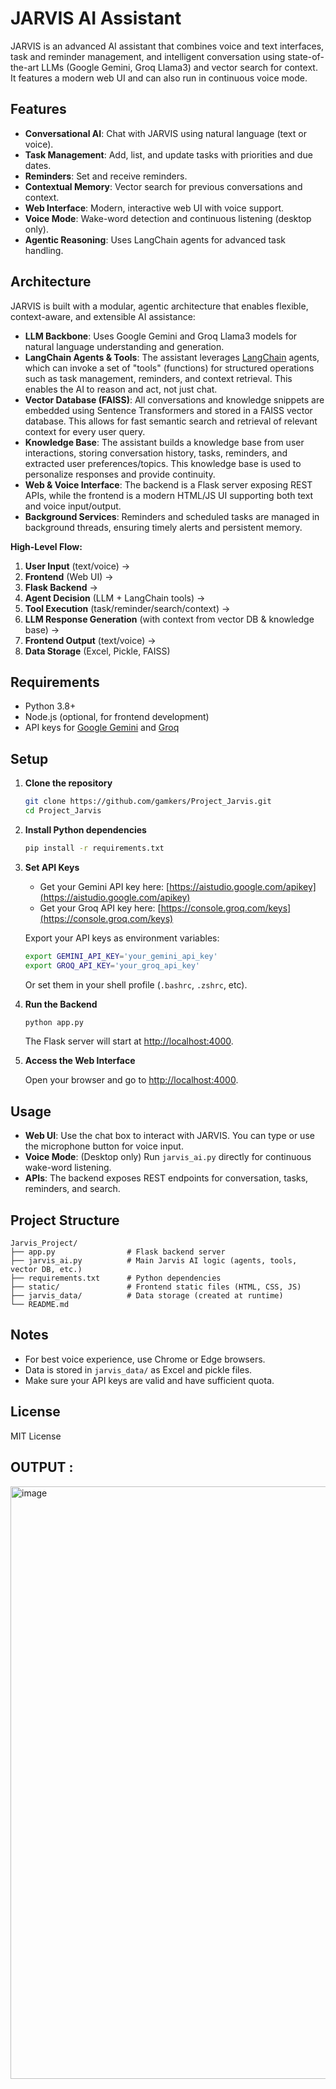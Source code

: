 # JARVIS AI Assistant

JARVIS is an advanced AI assistant that combines voice and text interfaces, task and reminder management, and intelligent conversation using state-of-the-art LLMs (Google Gemini, Groq Llama3) and vector search for context. It features a modern web UI and can also run in continuous voice mode.

## Features

- **Conversational AI**: Chat with JARVIS using natural language (text or voice).
- **Task Management**: Add, list, and update tasks with priorities and due dates.
- **Reminders**: Set and receive reminders.
- **Contextual Memory**: Vector search for previous conversations and context.
- **Web Interface**: Modern, interactive web UI with voice support.
- **Voice Mode**: Wake-word detection and continuous listening (desktop only).
- **Agentic Reasoning**: Uses LangChain agents for advanced task handling.

## Architecture

JARVIS is built with a modular, agentic architecture that enables flexible, context-aware, and extensible AI assistance:

- **LLM Backbone**: Uses Google Gemini and Groq Llama3 models for natural language understanding and generation.
- **LangChain Agents & Tools**: The assistant leverages [LangChain](https://python.langchain.com/) agents, which can invoke a set of "tools" (functions) for structured operations such as task management, reminders, and context retrieval. This enables the AI to reason and act, not just chat.
- **Vector Database (FAISS)**: All conversations and knowledge snippets are embedded using Sentence Transformers and stored in a FAISS vector database. This allows for fast semantic search and retrieval of relevant context for every user query.
- **Knowledge Base**: The assistant builds a knowledge base from user interactions, storing conversation history, tasks, reminders, and extracted user preferences/topics. This knowledge base is used to personalize responses and provide continuity.
- **Web & Voice Interface**: The backend is a Flask server exposing REST APIs, while the frontend is a modern HTML/JS UI supporting both text and voice input/output.
- **Background Services**: Reminders and scheduled tasks are managed in background threads, ensuring timely alerts and persistent memory.

**High-Level Flow:**

1. **User Input** (text/voice) → 
2. **Frontend** (Web UI) → 
3. **Flask Backend** → 
4. **Agent Decision** (LLM + LangChain tools) → 
5. **Tool Execution** (task/reminder/search/context) → 
6. **LLM Response Generation** (with context from vector DB & knowledge base) → 
7. **Frontend Output** (text/voice) → 
8. **Data Storage** (Excel, Pickle, FAISS)

## Requirements

- Python 3.8+
- Node.js (optional, for frontend development)
- API keys for [Google Gemini](https://aistudio.google.com/apikey) and [Groq](https://console.groq.com/keys)

## Setup

1. **Clone the repository**

   ```bash
   git clone https://github.com/gamkers/Project_Jarvis.git
   cd Project_Jarvis
   ```

2. **Install Python dependencies**

   ```bash
   pip install -r requirements.txt
   ```

3. **Set API Keys**

   - Get your Gemini API key here: [https://aistudio.google.com/apikey](https://aistudio.google.com/apikey)
   - Get your Groq API key here: [https://console.groq.com/keys](https://console.groq.com/keys)

   Export your API keys as environment variables:

   ```bash
   export GEMINI_API_KEY='your_gemini_api_key'
   export GROQ_API_KEY='your_groq_api_key'
   ```

   Or set them in your shell profile (`.bashrc`, `.zshrc`, etc).

4. **Run the Backend**

   ```bash
   python app.py
   ```

   The Flask server will start at [http://localhost:4000](http://localhost:4000).

5. **Access the Web Interface**

   Open your browser and go to [http://localhost:4000](http://localhost:4000).

## Usage

- **Web UI**: Use the chat box to interact with JARVIS. You can type or use the microphone button for voice input.
- **Voice Mode**: (Desktop only) Run `jarvis_ai.py` directly for continuous wake-word listening.
- **APIs**: The backend exposes REST endpoints for conversation, tasks, reminders, and search.

## Project Structure

```
Jarvis_Project/
├── app.py                # Flask backend server
├── jarvis_ai.py          # Main Jarvis AI logic (agents, tools, vector DB, etc.)
├── requirements.txt      # Python dependencies
├── static/               # Frontend static files (HTML, CSS, JS)
├── jarvis_data/          # Data storage (created at runtime)
└── README.md
```

## Notes

- For best voice experience, use Chrome or Edge browsers.
- Data is stored in `jarvis_data/` as Excel and pickle files.
- Make sure your API keys are valid and have sufficient quota.

## License

MIT License

## OUTPUT :

<img width="1913" height="948" alt="image" src="https://github.com/user-attachments/assets/0c90a249-9397-45bb-b1de-89617b1be083" />


